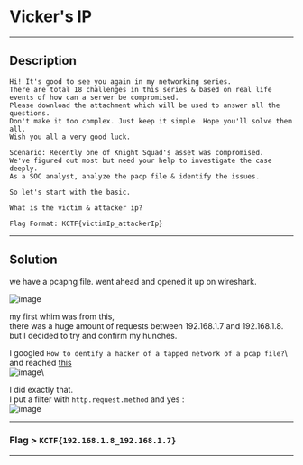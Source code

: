 # Vicker's IP

***

## Description

```
Hi! It's good to see you again in my networking series.
There are total 18 challenges in this series & based on real life events of how can a server be compromised.
Please download the attachment which will be used to answer all the questions.
Don't make it too complex. Just keep it simple. Hope you'll solve them all.
Wish you all a very good luck.

Scenario: Recently one of Knight Squad's asset was compromised.
We've figured out most but need your help to investigate the case deeply.
As a SOC analyst, analyze the pacp file & identify the issues.

So let's start with the basic.

What is the victim & attacker ip?

Flag Format: KCTF{victimIp_attackerIp}
```

***

## Solution

we have a pcapng file. went ahead and opened it up on wireshark.

![image](https://github.com/IC3lemon/Knight-ctf/assets/150153966/945c38a3-8180-4bfe-b7e6-cb6f8a1bf993)

my first whim was from this,\
there was a huge amount of requests between 192.168.1.7 and 192.168.1.8.\
but I decided to try and confirm my hunches.

I googled `How to dentify a hacker of a tapped network of a pcap file?`\ 
and reached <a href = "https://osqa-ask.wireshark.org/questions/55868/identify-a-hacker-of-a-tapped-network-of-a-pcap-file/">this</a>\
![image](https://github.com/IC3lemon/Knight-ctf/assets/150153966/379a2cea-8db9-4cb3-8ced-7f1fcf6c8f32)\

I did exactly that.\
I put a filter with `http.request.method` and yes :\
![image](https://github.com/IC3lemon/Knight-ctf/assets/150153966/cf4cac53-2128-4f3f-bf03-5629c159d544)

***

### Flag > `KCTF{192.168.1.8_192.168.1.7}`

***


